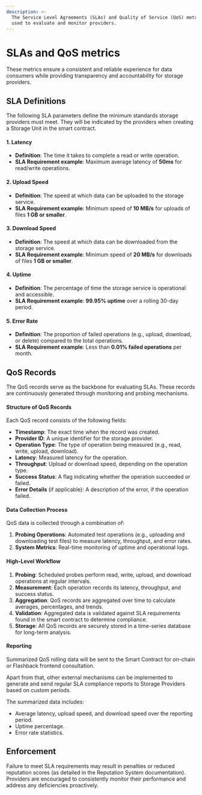 ```yaml
---
description: >-
  The Service Level Agreements (SLAs) and Quality of Service (QoS) metrics are
  used to evaluate and monitor providers.
---
```


# SLAs and QoS metrics

These metrics ensure a consistent and reliable experience for data consumers while providing transparency and accountability for storage providers.

## SLA Definitions

The following SLA parameters define the minimum standards storage providers must meet. They will be indicated by the providers when creating a Storage Unit in the smart contract.

#### **1. Latency**

* **Definition**: The time it takes to complete a read or write operation.
* **SLA Requirement example**: Maximum average latency of **50ms** for read/write operations.

#### **2. Upload Speed**

* **Definition**: The speed at which data can be uploaded to the storage service.
* **SLA Requirement example**: Minimum speed of **10 MB/s** for uploads of files **1 GB or smaller**.

#### **3. Download Speed**

* **Definition**: The speed at which data can be downloaded from the storage service.
* **SLA Requirement example**: Minimum speed of **20 MB/s** for downloads of files **1 GB or smaller**.

#### **4. Uptime**

* **Definition**: The percentage of time the storage service is operational and accessible.
* **SLA Requirement example**: **99.95% uptime** over a rolling 30-day period.

#### **5. Error Rate**

* **Definition**: The proportion of failed operations (e.g., upload, download, or delete) compared to the total operations.
* **SLA Requirement example**: Less than **0.01% failed operations** per month.

## QoS Records

The QoS records serve as the backbone for evaluating SLAs. These records are continuously generated through monitoring and probing mechanisms.

#### **Structure of QoS Records**

Each QoS record consists of the following fields:

* **Timestamp**: The exact time when the record was created.
* **Provider ID**: A unique identifier for the storage provider.
* **Operation Type**: The type of operation being measured (e.g., read, write, upload, download).
* **Latency**: Measured latency for the operation.
* **Throughput**: Upload or download speed, depending on the operation type.
* **Success Status**: A flag indicating whether the operation succeeded or failed.
* **Error Details** (if applicable): A description of the error, if the operation failed.

#### **Data Collection Process**

QoS data is collected through a combination of:

1. **Probing Operations**: Automated test operations (e.g., uploading and downloading test files) to measure latency, throughput, and error rates.
2. **System Metrics**: Real-time monitoring of uptime and operational logs.

#### **High-Level Workflow**

1. **Probing**: Scheduled probes perform read, write, upload, and download operations at regular intervals.
2. **Measurement**: Each operation records its latency, throughput, and success status.
3. **Aggregation**: QoS records are aggregated over time to calculate averages, percentages, and trends.
4. **Validation**: Aggregated data is validated against SLA requirements found in the smart contract to determine compliance.
5. **Storage**: All QoS records are securely stored in a time-series database for long-term analysis.

#### **Reporting**

Summarized QoS rolling data will be sent to the Smart Contract for on-chain or Flashback frontend consultation.

Apart from that, other external mechanisms can be implemented to generate and send regular SLA compliance reports to Storage Providers based on custom periods.&#x20;

The summarized data includes:

* Average latency, upload speed, and download speed over the reporting period.
* Uptime percentage.
* Error rate statistics.

## Enforcement

Failure to meet SLA requirements may result in penalties or reduced reputation scores (as detailed in the Reputation System documentation). Providers are encouraged to consistently monitor their performance and address any deficiencies proactively.
